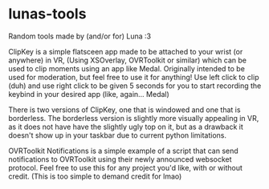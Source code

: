 # lunas-tools
Random tools made by (and/or for) Luna :3

ClipKey is a simple flatsceen app made to be attached to your wrist (or anywhere) in VR, (Using XSOverlay, OVRToolkit or similar) which can be used to clip moments using an app like Medal. Originally intended to be used for moderation, but feel free to use it for anything!
Use left click to clip (duh) and use right click to be given 5 seconds for you to start recording the keybind in your desired app (like, again... Medal)

There is two versions of ClipKey, one that is windowed and one that is borderless.
The borderless version is slightly more visually appealing in VR, as it does not have have the slightly ugly top on it, but as a drawback it doesn't show up in your taskbar due to current python limitations.

OVRToolkit Notifications is a simple example of a script that can send notifications to OVRToolkit using their newly announced websocket protocol.
Feel free to use this for any project you'd like, with or without credit. (This is too simple to demand credit for lmao)